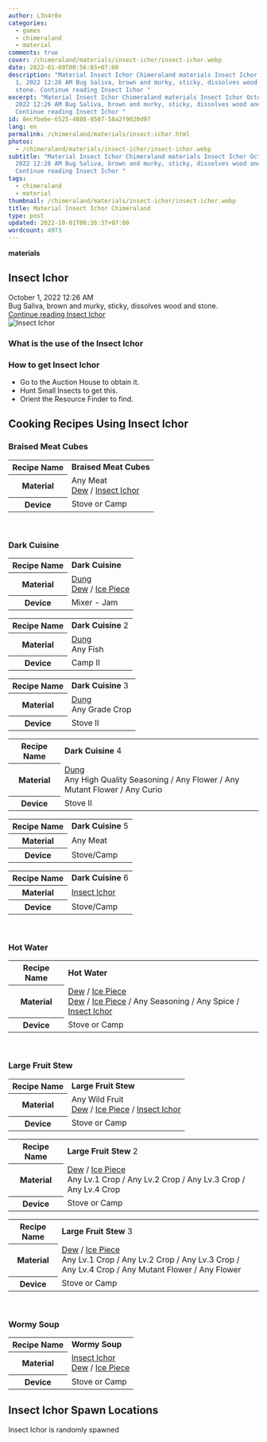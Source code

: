 ```yaml
---
author: L3n4r0x
categories:
  - games
  - chimeraland
  - material
comments: true
cover: /chimeraland/materials/insect-ichor/insect-ichor.webp
date: 2022-01-09T00:56:03+07:00
description: "Material Insect Ichor Chimeraland materials Insect Ichor October
  1, 2022 12:26 AM Bug Saliva, brown and murky, sticky, dissolves wood and
  stone. Continue reading Insect Ichor "
excerpt: "Material Insect Ichor Chimeraland materials Insect Ichor October 1,
  2022 12:26 AM Bug Saliva, brown and murky, sticky, dissolves wood and stone.
  Continue reading Insect Ichor "
id: 8ecfbebe-6525-4888-8507-58a2f9020d97
lang: en
permalink: /chimeraland/materials/insect-ichor.html
photos:
  - /chimeraland/materials/insect-ichor/insect-ichor.webp
subtitle: "Material Insect Ichor Chimeraland materials Insect Ichor October 1,
  2022 12:26 AM Bug Saliva, brown and murky, sticky, dissolves wood and stone.
  Continue reading Insect Ichor "
tags:
  - chimeraland
  - material
thumbnail: /chimeraland/materials/insect-ichor/insect-ichor.webp
title: Material Insect Ichor Chimeraland
type: post
updated: 2022-10-01T00:26:37+07:00
wordcount: 4973
---
```


<link
  rel="stylesheet"
  href="https://rawcdn.githack.com/dimaslanjaka/Web-Manajemen/870a349/css/bootstrap-5-3-0-alpha3-wrapper.css"
/>
<section id="bootstrap-wrapper">
  <div data-bs-theme="dark">
    <div
      class="row g-0 border rounded overflow-hidden flex-md-row mb-4 shadow-sm position-relative bg-dark text-light"
    >
      <div class="col p-4 d-flex flex-column position-static">
        <strong class="d-inline-block mb-2 text-success">materials</strong>
        <h2 class="mb-0">Insect Ichor</h2>
        <div class="mb-1 text-muted">October 1, 2022 12:26 AM</div>
        <div class="mb-2 border p-1">
          Bug Saliva, brown and murky, sticky, dissolves wood and stone.
        </div>
        <a
          href="/chimeraland/materials/insect-ichor.html"
          class="stretched-link d-none text-primary"
          >Continue reading Insect Ichor</a
        >
      </div>
      <div class="col-auto d-none d-md-block d-lg-block">
        <img
          src="https://www.webmanajemen.com/chimeraland/materials/insect-ichor/insect-ichor.webp"
          alt="Insect Ichor"
        />
      </div>
    </div>
    <div class="row">
      <div class="col-lg-6 col-12 mb-2">
        <div class="card">
          <div class="card-body">
            <h3 class="card-title">What is the use of the Insect Ichor</h3>
            <div class="card-text"><ul></ul></div>
          </div>
        </div>
      </div>
      <div class="col-lg-6 col-12 mb-2">
        <div class="card">
          <div class="card-body">
            <h3 class="card-title">How to get Insect Ichor</h3>
            <div class="card-text">
              <ul>
                <li>Go to the Auction House to obtain it.</li>
                <li>Hunt Small Insects to get this.</li>
                <li>Orient the Resource Finder to find.</li>
              </ul>
            </div>
          </div>
        </div>
      </div>
      <div class="col-12 mb-2">
        <h2 id="cookable">Cooking Recipes Using Insect Ichor</h2>
        <div id="recipe-braised-meat-cubes">
          <h3 id="item-braised-meat-cubes">Braised Meat Cubes</h3>
          <div class="mb-2">
            <table class="table">
              <tr>
                <th>Recipe Name</th>
                <td><b>Braised Meat Cubes</b></td>
              </tr>
              <tr>
                <th>Material</th>
                <td>
                  Any Meat<br /><a
                    class="text-decoration-none text-primary"
                    href="/chimeraland/materials/dew.html"
                    >Dew</a
                  ><span> / </span
                  ><a
                    class="text-decoration-none text-primary"
                    href="/chimeraland/materials/insect-ichor.html"
                    >Insect Ichor</a
                  >
                </td>
              </tr>
              <tr>
                <th>Device</th>
                <td>Stove or Camp</td>
              </tr>
            </table>
          </div>
        </div>
        <br />
        <div id="recipe-dark-cuisine">
          <h3 id="item-dark-cuisine">Dark Cuisine</h3>
          <div class="mb-2">
            <table class="table">
              <tr>
                <th>Recipe Name</th>
                <td><b>Dark Cuisine</b></td>
              </tr>
              <tr>
                <th>Material</th>
                <td>
                  <a
                    class="text-decoration-none text-primary"
                    href="/chimeraland/materials/dung.html"
                    >Dung</a
                  ><br /><a
                    class="text-decoration-none text-primary"
                    href="/chimeraland/materials/dew.html"
                    >Dew</a
                  ><span> / </span
                  ><a
                    class="text-decoration-none text-primary"
                    href="/chimeraland/materials/ice-piece.html"
                    >Ice Piece</a
                  >
                </td>
              </tr>
              <tr>
                <th>Device</th>
                <td>Mixer - Jam</td>
              </tr>
            </table>
          </div>
          <div class="mb-2">
            <table class="table">
              <tr>
                <th>Recipe Name</th>
                <td><b>Dark Cuisine</b> 2</td>
              </tr>
              <tr>
                <th>Material</th>
                <td>
                  <a
                    class="text-decoration-none text-primary"
                    href="/chimeraland/materials/dung.html"
                    >Dung</a
                  ><br />Any Fish
                </td>
              </tr>
              <tr>
                <th>Device</th>
                <td>Camp II</td>
              </tr>
            </table>
          </div>
          <div class="mb-2">
            <table class="table">
              <tr>
                <th>Recipe Name</th>
                <td><b>Dark Cuisine</b> 3</td>
              </tr>
              <tr>
                <th>Material</th>
                <td>
                  <a
                    class="text-decoration-none text-primary"
                    href="/chimeraland/materials/dung.html"
                    >Dung</a
                  ><br />Any Grade Crop
                </td>
              </tr>
              <tr>
                <th>Device</th>
                <td>Stove II</td>
              </tr>
            </table>
          </div>
          <div class="mb-2">
            <table class="table">
              <tr>
                <th>Recipe Name</th>
                <td><b>Dark Cuisine</b> 4</td>
              </tr>
              <tr>
                <th>Material</th>
                <td>
                  <a
                    class="text-decoration-none text-primary"
                    href="/chimeraland/materials/dung.html"
                    >Dung</a
                  ><br />Any High Quality Seasoning<span> / </span>Any
                  Flower<span> / </span>Any Mutant Flower<span> / </span>Any
                  Curio
                </td>
              </tr>
              <tr>
                <th>Device</th>
                <td>Stove II</td>
              </tr>
            </table>
          </div>
          <div class="mb-2">
            <table class="table">
              <tr>
                <th>Recipe Name</th>
                <td><b>Dark Cuisine</b> 5</td>
              </tr>
              <tr>
                <th>Material</th>
                <td>Any Meat</td>
              </tr>
              <tr>
                <th>Device</th>
                <td>Stove/Camp</td>
              </tr>
            </table>
          </div>
          <div class="mb-2">
            <table class="table">
              <tr>
                <th>Recipe Name</th>
                <td><b>Dark Cuisine</b> 6</td>
              </tr>
              <tr>
                <th>Material</th>
                <td>
                  <a
                    class="text-decoration-none text-primary"
                    href="/chimeraland/materials/insect-ichor.html"
                    >Insect Ichor</a
                  >
                </td>
              </tr>
              <tr>
                <th>Device</th>
                <td>Stove/Camp</td>
              </tr>
            </table>
          </div>
        </div>
        <br />
        <div id="recipe-hot-water">
          <h3 id="item-hot-water">Hot Water</h3>
          <div class="mb-2">
            <table class="table">
              <tr>
                <th>Recipe Name</th>
                <td><b>Hot Water</b></td>
              </tr>
              <tr>
                <th>Material</th>
                <td>
                  <a
                    class="text-decoration-none text-primary"
                    href="/chimeraland/materials/dew.html"
                    >Dew</a
                  ><span> / </span
                  ><a
                    class="text-decoration-none text-primary"
                    href="/chimeraland/materials/ice-piece.html"
                    >Ice Piece</a
                  ><br /><a
                    class="text-decoration-none text-primary"
                    href="/chimeraland/materials/dew.html"
                    >Dew</a
                  ><span> / </span
                  ><a
                    class="text-decoration-none text-primary"
                    href="/chimeraland/materials/ice-piece.html"
                    >Ice Piece</a
                  ><span> / </span>Any Seasoning<span> / </span>Any Spice<span>
                    / </span
                  ><a
                    class="text-decoration-none text-primary"
                    href="/chimeraland/materials/insect-ichor.html"
                    >Insect Ichor</a
                  >
                </td>
              </tr>
              <tr>
                <th>Device</th>
                <td>Stove or Camp</td>
              </tr>
            </table>
          </div>
        </div>
        <br />
        <div id="recipe-large-fruit-stew">
          <h3 id="item-large-fruit-stew">Large Fruit Stew</h3>
          <div class="mb-2">
            <table class="table">
              <tr>
                <th>Recipe Name</th>
                <td><b>Large Fruit Stew</b></td>
              </tr>
              <tr>
                <th>Material</th>
                <td>
                  Any Wild Fruit<br /><a
                    class="text-decoration-none text-primary"
                    href="/chimeraland/materials/dew.html"
                    >Dew</a
                  ><span> / </span
                  ><a
                    class="text-decoration-none text-primary"
                    href="/chimeraland/materials/ice-piece.html"
                    >Ice Piece</a
                  ><span> / </span
                  ><a
                    class="text-decoration-none text-primary"
                    href="/chimeraland/materials/insect-ichor.html"
                    >Insect Ichor</a
                  >
                </td>
              </tr>
              <tr>
                <th>Device</th>
                <td>Stove or Camp</td>
              </tr>
            </table>
          </div>
          <div class="mb-2">
            <table class="table">
              <tr>
                <th>Recipe Name</th>
                <td><b>Large Fruit Stew</b> 2</td>
              </tr>
              <tr>
                <th>Material</th>
                <td>
                  <a
                    class="text-decoration-none text-primary"
                    href="/chimeraland/materials/dew.html"
                    >Dew</a
                  ><span> / </span
                  ><a
                    class="text-decoration-none text-primary"
                    href="/chimeraland/materials/ice-piece.html"
                    >Ice Piece</a
                  ><br />Any Lv.1 Crop<span> / </span>Any Lv.2 Crop<span>
                    / </span
                  >Any Lv.3 Crop<span> / </span>Any Lv.4 Crop
                </td>
              </tr>
              <tr>
                <th>Device</th>
                <td>Stove or Camp</td>
              </tr>
            </table>
          </div>
          <div class="mb-2">
            <table class="table">
              <tr>
                <th>Recipe Name</th>
                <td><b>Large Fruit Stew</b> 3</td>
              </tr>
              <tr>
                <th>Material</th>
                <td>
                  <a
                    class="text-decoration-none text-primary"
                    href="/chimeraland/materials/dew.html"
                    >Dew</a
                  ><span> / </span
                  ><a
                    class="text-decoration-none text-primary"
                    href="/chimeraland/materials/ice-piece.html"
                    >Ice Piece</a
                  ><br />Any Lv.1 Crop<span> / </span>Any Lv.2 Crop<span>
                    / </span
                  >Any Lv.3 Crop<span> / </span>Any Lv.4 Crop<span> / </span>Any
                  Mutant Flower<span> / </span>Any Flower
                </td>
              </tr>
              <tr>
                <th>Device</th>
                <td>Stove or Camp</td>
              </tr>
            </table>
          </div>
        </div>
        <br />
        <div id="recipe-wormy-soup">
          <h3 id="item-wormy-soup">Wormy Soup</h3>
          <div class="mb-2">
            <table class="table">
              <tr>
                <th>Recipe Name</th>
                <td><b>Wormy Soup</b></td>
              </tr>
              <tr>
                <th>Material</th>
                <td>
                  <a
                    class="text-decoration-none text-primary"
                    href="/chimeraland/materials/insect-ichor.html"
                    >Insect Ichor</a
                  ><br /><a
                    class="text-decoration-none text-primary"
                    href="/chimeraland/materials/dew.html"
                    >Dew</a
                  ><span> / </span
                  ><a
                    class="text-decoration-none text-primary"
                    href="/chimeraland/materials/ice-piece.html"
                    >Ice Piece</a
                  >
                </td>
              </tr>
              <tr>
                <th>Device</th>
                <td>Stove or Camp</td>
              </tr>
            </table>
          </div>
        </div>
      </div>
      <div class="col-12 mb-2">
        <h2>Insect Ichor Spawn Locations</h2>
        <p>Insect Ichor is randomly spawned</p>
      </div>
    </div>
  </div>
</section>